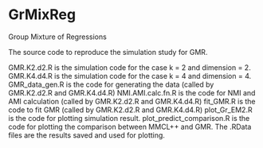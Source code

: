 # GrMixReg
Group Mixture of Regressions

The source code to reproduce the simulation study for GMR.

GMR.K2.d2.R is the simulation code for the case k = 2 and dimension = 2.
GMR.K4.d4.R is the simulation code for the case k = 4 and dimension = 4.
GMR_data_gen.R is the code for generating the data (called by GMR.K2.d2.R and GMR.K4.d4.R)
NMI.AMI.calc.fn.R is the code for NMI and AMI calculation (called by GMR.K2.d2.R and GMR.K4.d4.R)
fit_GMR.R is the code to fit GMR (called by GMR.K2.d2.R and GMR.K4.d4.R)
plot_Gr_EM2.R is the code for plotting simulation result.
plot_predict_comparison.R is the code for plotting the comparison between MMCL++ and GMR.
The .RData files are the results saved and used for plotting.
